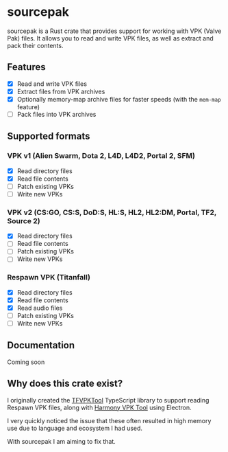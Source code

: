 # sourcepak
sourcepak is a Rust crate that provides support for working with VPK (Valve Pak) files. It allows you to read and write VPK files, as well as extract and pack their contents.

## Features
- [x] Read and write VPK files
- [x] Extract files from VPK archives
- [x] Optionally memory-map archive files for faster speeds (with the `mem-map` feature)
- [ ] Pack files into VPK archives

## Supported formats
### VPK v1 (Alien Swarm, Dota 2, L4D, L4D2, Portal 2, SFM)
- [x] Read directory files
- [x] Read file contents
- [ ] Patch existing VPKs
- [ ] Write new VPKs

### VPK v2 (CS:GO, CS:S, DoD:S, HL:S, HL2, HL2:DM, Portal, TF2, Source 2)
- [x] Read directory files
- [ ] Read file contents
- [ ] Patch existing VPKs
- [ ] Write new VPKs

### Respawn VPK (Titanfall)
- [x] Read directory files
- [x] Read file contents
- [x] Read audio files
- [ ] Patch existing VPKs
- [ ] Write new VPKs

## Documentation
Coming soon

## Why does this crate exist?
I originally created the [TFVPKTool](https://github.com/barnabwhy/TFVPKTool) TypeScript library to support reading Respawn VPK files, along with [Harmony VPK Tool](https://github.com/harmonytf/HarmonyVPKTool) using Electron.

I very quickly noticed the issue that these often resulted in high memory use due to language and ecosystem I had used.

With sourcepak I am aiming to fix that.
